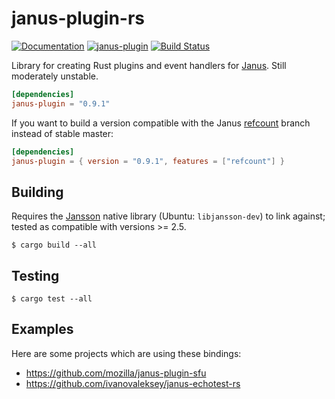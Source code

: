 # janus-plugin-rs

[![Documentation](https://docs.rs/janus-plugin/badge.svg)](https://docs.rs/janus-plugin/)
[![janus-plugin](https://img.shields.io/crates/v/janus-plugin.svg)](https://crates.io/crates/janus-plugin)
[![Build Status](https://travis-ci.org/mozilla/janus-plugin-rs.svg?branch=master)](https://travis-ci.org/mozilla/janus-plugin-rs)

Library for creating Rust plugins and event handlers for [Janus](https://janus.conf.meetecho.com/). Still moderately unstable.

``` toml
[dependencies]
janus-plugin = "0.9.1"
```

If you want to build a version compatible with the Janus [refcount](https://github.com/meetecho/janus-gateway/tree/refcount) branch instead of stable master:

``` toml
[dependencies]
janus-plugin = { version = "0.9.1", features = ["refcount"] }
```


## Building

Requires the [Jansson](http://www.digip.org/jansson/) native library (Ubuntu: `libjansson-dev`) to link against; tested as compatible with versions >= 2.5.

```
$ cargo build --all
```

## Testing

```
$ cargo test --all
```

## Examples

Here are some projects which are using these bindings:

* https://github.com/mozilla/janus-plugin-sfu
* https://github.com/ivanovaleksey/janus-echotest-rs
